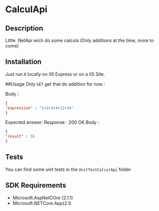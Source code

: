 # CalculApi

## Description
Little .NetApi wich do some calculs (Only additions at the time, more to come)

## Installation
Just run it locally on IIS Express or on a IIS Site.

##Usage
Only `GET` get that do addition for now :

Body :
```JSON
{
"expression" : "1+2+3+4+12+34"
}
```

Expected answer:
Response : 200 OK
Body :
```JSON
{
"result" : 56
}
```

## Tests
You can find some unit tests in the `UnitTestCalculApi` folder 


## SDK Requirements
* Microsoft.AspNetCOre (2.1.1)
* Microsoft.NETCore.App(2.1)
